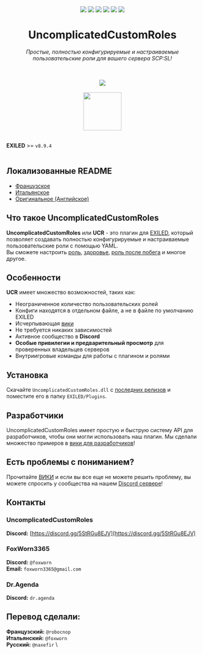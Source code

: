 <div align="center"><a href="https://github.com/UncomplicatedCustomServer/UncomplicatedCustomRoles/releases/latest"><img src="https://img.shields.io/github/v/release/UncomplicatedCustomServer/UncomplicatedCustomRoles"></a> <a href="https://github.com/UncomplicatedCustomServer/UncomplicatedCustomRoles/releases/latest"><img src="https://img.shields.io/github/downloads/UncomplicatedCustomServer/UncomplicatedCustomRoles/total"></a> <a href="https://github.com/UncomplicatedCustomServer/UncomplicatedCustomRoles/pulls"><img src="https://img.shields.io/github/issues-pr/UncomplicatedCustomServer/UncomplicatedCustomRoles"></a> <a href="https://github.com/UncomplicatedCustomServer/UncomplicatedCustomRoles/pulls"><img src="https://img.shields.io/github/issues-pr-closed/UncomplicatedCustomServer/UncomplicatedCustomRoles"></a> <a href="https://github.com/UncomplicatedCustomServer/UncomplicatedCustomRoles/commits/main/"><img src="https://badgen.net/github/commits/UncomplicatedCustomServer/UncomplicatedCustomRoles/main"></a> <img src="https://img.shields.io/badge/Verified_Exiled_Plugin-ss">

  <h1>UncomplicatedCustomRoles</h1>
  <i>Простые, полностью конфигурируемые и настраиваемые пользовательские роли для вашего сервера SCP:SL!</i>

  <br><br>
    <img src="https://ucs.fcosma.it/api/v2/ucr/graph/black">
  <br><br>
    <a href='https://discord.gg/5StRGu8EJV'><img src='https://www.allkpop.com/upload/2021/01/content/262046/1611711962-discord-button.png' height="100"></a>
  <br><br>
</div>

**EXILED** >= `v8.9.4`
<br><br>

## Локализованные README
- [Французское](https://github.com/UncomplicatedCustomServer/UncomplicatedCustomRoles/blob/main/Localization/README-FR.md)
- [Итальянское](https://github.com/UncomplicatedCustomServer/UncomplicatedCustomRoles/blob/main/Localization/README-IT.md)
- [Оригинальное (Английское)](https://github.com/UncomplicatedCustomServer/UncomplicatedCustomRoles/blob/main/README.md)

## Что такое UncomplicatedCustomRoles
**UncomplicatedCustomRoles** или **UCR** - это плагин для [EXILED](https://github.com/Exiled-Team/EXILED), который позволяет создавать полностью конфигурируемые и настраиваемые пользовательские роли с помощью YAML.\
Вы сможете настроить <ins>роль</ins>, <ins>здоровье</ins>, <ins>роль после побега</ins> и многое другое. 

## Особенности
**UCR** имеет множество возможностей, таких как:
- Неограниченное количество пользовательских ролей
- Конфиги находятся в отдельном файле, а не в файле по умолчанию EXILED
- Исчерпывающая [вики](https://github.com/UncomplicatedCustomServer/UncomplicatedCustomRoles/wiki)
- Не требуется никаких зависимостей
- Активное сообщество в **Discord**
- __Особые привилегии и предварительный просмотр__ для проверенных владельцев серверов
- Внутриигровые команды для работы с плагином и ролями

## Установка
Скачайте `UncomplicatedCustomRoles.dll` с [последних релизов](https://github.com/UncomplicatedCustomServer/UncomplicatedCustomRoles/releases/latest) и поместите его в папку `EXILED/Plugins`.

## Разработчики
UncomplicatedCustomRoles имеет простую и быструю систему API для разработчиков, чтобы они могли использовать наш плагин.
Мы сделали множество примеров в [вики для разработчиков](https://github.com/UncomplicatedCustomServer/UncomplicatedCustomRoles/wiki/Developers-World)!

## Есть проблемы с пониманием?
Прочитайте [ВИКИ](https://github.com/UncomplicatedCustomServer/UncomplicatedCustomRoles/wiki) и если вы все еще не можете решить проблему, вы можете спросить у сообщества на нашем [Discord сервере](https://discord.gg/5StRGu8EJV)!

## Контакты
### UncomplicatedCustomRoles
  **Discord:** [https://discord.gg/5StRGu8EJV](https://discord.gg/5StRGu8EJV)

### FoxWorn3365
  **Discord:** `@foxworn`\
  **Email:** `foxworn3365@gmail.com`
### Dr.Agenda
  **Discord:** `dr.agenda`

## Перевод сделали:
**Французский:** `@robocnop`\
**Итальянский:** `@foxworn` \
**Русский:** `@naxefir` \
